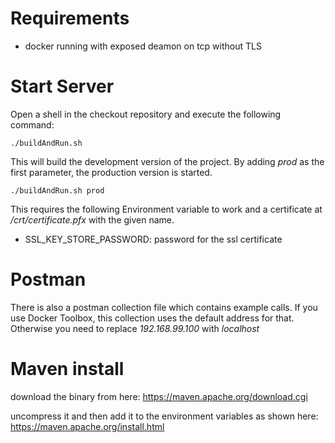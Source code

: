 
# Requirements

- docker running with exposed deamon on tcp without TLS

# Start Server

Open a shell in the checkout repository and execute the following command:

````shell
./buildAndRun.sh
````

This will build the development version of the project.
By adding *prod* as the first parameter, the production version is started.

````shell
./buildAndRun.sh prod
````

This requires the following Environment variable to work and a certificate at */crt/certificate.pfx* with the given name.

- SSL_KEY_STORE_PASSWORD: password for the ssl certificate

# Postman

There is also a postman collection file which contains example calls. If you use Docker Toolbox, this collection uses the default address for that. Otherwise you need to replace *192.168.99.100* with *localhost*

# Maven install

download the binary from here: https://maven.apache.org/download.cgi

uncompress it and then add it to the environment variables as shown here: https://maven.apache.org/install.html